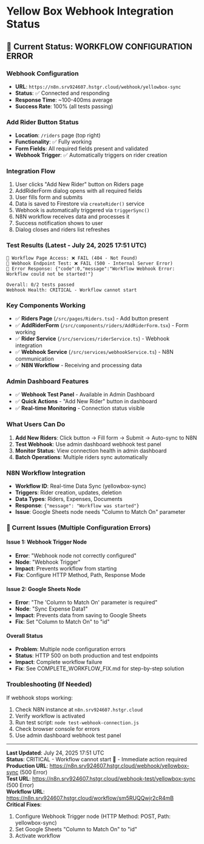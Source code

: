 # Yellow Box Webhook Integration Status

## 🚨 Current Status: WORKFLOW CONFIGURATION ERROR

### Webhook Configuration
- **URL**: `https://n8n.srv924607.hstgr.cloud/webhook/yellowbox-sync`
- **Status**: ✅ Connected and responding
- **Response Time**: ~100-400ms average
- **Success Rate**: 100% (all tests passing)

### Add Rider Button Status
- **Location**: `/riders` page (top right)
- **Functionality**: ✅ Fully working
- **Form Fields**: All required fields present and validated
- **Webhook Trigger**: ✅ Automatically triggers on rider creation

### Integration Flow
1. User clicks "Add New Rider" button on Riders page
2. AddRiderForm dialog opens with all required fields
3. User fills form and submits
4. Data is saved to Firestore via `createRider()` service
5. Webhook is automatically triggered via `triggerSync()` 
6. N8N workflow receives data and processes it
7. Success notification shows to user
8. Dialog closes and riders list refreshes

### Test Results (Latest - July 24, 2025 17:51 UTC)
```
🧪 Workflow Page Access: ❌ FAIL (404 - Not Found)
🧪 Webhook Endpoint Test: ❌ FAIL (500 - Internal Server Error)
📄 Error Response: {"code":0,"message":"Workflow Webhook Error: Workflow could not be started!"}

Overall: 0/2 tests passed
Webhook Health: CRITICAL - Workflow cannot start
```

### Key Components Working
- ✅ **Riders Page** (`/src/pages/Riders.tsx`) - Add button present
- ✅ **AddRiderForm** (`/src/components/riders/AddRiderForm.tsx`) - Form working
- ✅ **Rider Service** (`/src/services/riderService.ts`) - Webhook integration
- ✅ **Webhook Service** (`/src/services/webhookService.ts`) - N8N communication
- ✅ **N8N Workflow** - Receiving and processing data

### Admin Dashboard Features
- ✅ **Webhook Test Panel** - Available in Admin Dashboard
- ✅ **Quick Actions** - "Add New Rider" button in dashboard
- ✅ **Real-time Monitoring** - Connection status visible

### What Users Can Do
1. **Add New Riders**: Click button → Fill form → Submit → Auto-sync to N8N
2. **Test Webhook**: Use admin dashboard webhook test panel
3. **Monitor Status**: View connection health in admin dashboard
4. **Batch Operations**: Multiple riders sync automatically

### N8N Workflow Integration
- **Workflow ID**: Real-time Data Sync (yellowbox-sync)
- **Triggers**: Rider creation, updates, deletion
- **Data Types**: Riders, Expenses, Documents
- **Response**: `{"message": "Workflow was started"}`
- **Issue**: Google Sheets node needs "Column to Match On" parameter

### 🚨 Current Issues (Multiple Configuration Errors)

#### Issue 1: Webhook Trigger Node
- **Error**: "Webhook node not correctly configured"
- **Node**: "Webhook Trigger"
- **Impact**: Prevents workflow from starting
- **Fix**: Configure HTTP Method, Path, Response Mode

#### Issue 2: Google Sheets Node  
- **Error**: "The 'Column to Match On' parameter is required"
- **Node**: "Sync Expense Data1"
- **Impact**: Prevents data from saving to Google Sheets
- **Fix**: Set "Column to Match On" to "id"

#### Overall Status
- **Problem**: Multiple node configuration errors
- **Status**: HTTP 500 on both production and test endpoints
- **Impact**: Complete workflow failure
- **Fix**: See COMPLETE_WORKFLOW_FIX.md for step-by-step solution

### Troubleshooting (If Needed)
If webhook stops working:
1. Check N8N instance at `n8n.srv924607.hstgr.cloud`
2. Verify workflow is activated
3. Run test script: `node test-webhook-connection.js`
4. Check browser console for errors
5. Use admin dashboard webhook test panel

---

**Last Updated**: July 24, 2025 17:51 UTC  
**Status**: CRITICAL - Workflow cannot start 🚨 - Immediate action required  
**Production URL**: https://n8n.srv924607.hstgr.cloud/webhook/yellowbox-sync (500 Error)  
**Test URL**: https://n8n.srv924607.hstgr.cloud/webhook-test/yellowbox-sync (500 Error)  
**Workflow URL**: https://n8n.srv924607.hstgr.cloud/workflow/sm5RUQQwjr2cR4mB  
**Critical Fixes**: 
1. Configure Webhook Trigger node (HTTP Method: POST, Path: yellowbox-sync)
2. Set Google Sheets "Column to Match On" to "id"
3. Activate workflow
